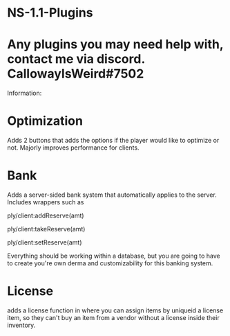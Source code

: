 # NS-1.1-Plugins

Any plugins you may need help with, contact me via discord. 
CallowayIsWeird#7502
===

Information:

Optimization
===
Adds 2 buttons that adds the options if the player would like to optimize or not. Majorly improves performance for clients.

Bank
===
Adds a server-sided bank system that automatically applies to the server. Includes wrappers such as 

ply/client:addReserve(amt)

ply/client:takeReserve(amt)

ply/client:setReserve(amt)

Everything should be working within a database, but you are going to have to create you're own derma and customizability for this banking system.


License
===
adds a license function in where you can assign items by uniqueid a license item, so they can't buy an item from a vendor without a license inside their inventory.



